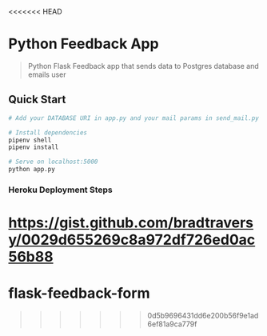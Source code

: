 <<<<<<< HEAD
# Python Feedback App

> Python Flask Feedback app that sends data to Postgres database and emails user

## Quick Start

```bash
# Add your DATABASE URI in app.py and your mail params in send_mail.py

# Install dependencies
pipenv shell
pipenv install

# Serve on localhost:5000
python app.py
```

### Heroku Deployment Steps

https://gist.github.com/bradtraversy/0029d655269c8a972df726ed0ac56b88
=======
# flask-feedback-form
>>>>>>> 0d5b9696431dd6e200b56f9e1ad6ef81a9ca779f
